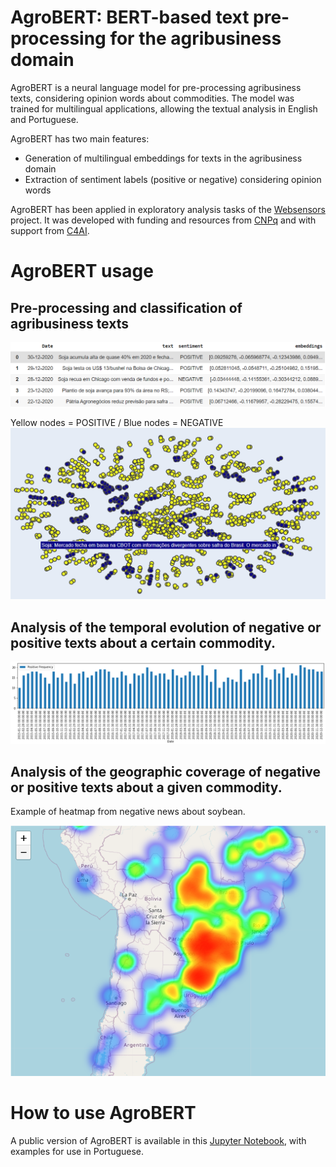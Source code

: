 # AgroBERT: BERT-based text pre-processing for the agribusiness domain


AgroBERT is a neural language model for pre-processing agribusiness texts, considering opinion words about commodities. The model was trained for multilingual applications, allowing the textual analysis in English and Portuguese.

AgroBERT has two main features:

* Generation of multilingual embeddings for texts in the agribusiness domain
* Extraction of sentiment labels (positive or negative) considering opinion words

AgroBERT has been applied in exploratory analysis tasks of the [Websensors](https://websensors.net.br) project. It was developed with funding and resources from [CNPq](https://cnpq.br/) and with support from [C4AI](https://c4ai.inova.usp.br/).

# AgroBERT usage
## Pre-processing and classification of agribusiness texts

![](img/img1.png)

Yellow nodes = POSITIVE / Blue nodes = NEGATIVE
![](img/img2.png)

## Analysis of the temporal evolution of negative or positive texts about a certain commodity.

![](img/img3.png)


## Analysis of the geographic coverage of negative or positive texts about a given commodity.

Example of heatmap from negative news about soybean.

![](img/img4.png)

# How to use AgroBERT

A public version of AgroBERT is available in this [Jupyter Notebook](AgroBERT.ipynb), with examples for use in Portuguese.
